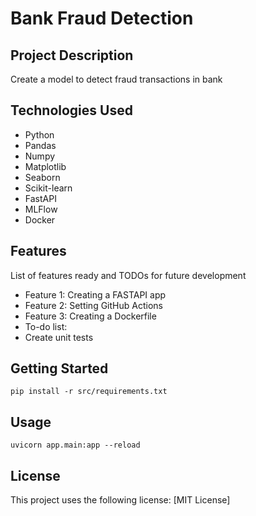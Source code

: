 # Bank Fraud Detection
## Project Description
Create a model to detect fraud transactions in bank
## Technologies Used
* Python
* Pandas
* Numpy
* Matplotlib
* Seaborn
* Scikit-learn
* FastAPI
* MLFlow
* Docker
## Features
List of features ready and TODOs for future development
* Feature 1: Creating a FASTAPI app
* Feature 2: Setting GitHub Actions
* Feature 3: Creating a Dockerfile
* To-do list:
* Create unit tests
## Getting Started
`pip install -r src/requirements.txt`
## Usage
`uvicorn app.main:app --reload`
## License
This project uses the following license: [MIT License]
